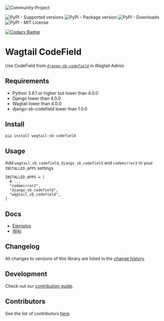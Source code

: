 ![Community-Project](https://gitlab.com/softbutterfly/open-source/open-source-office/-/raw/master/banners/softbutterfly-open-source--banner--community-project.png)

![PyPI - Supported versions](https://img.shields.io/pypi/pyversions/wagtail-sb-codefield)
![PyPI - Package version](https://img.shields.io/pypi/v/wagtail-sb-codefield)
![PyPI - Downloads](https://img.shields.io/pypi/dm/wagtail-sb-codefield)
![PyPI - MIT License](https://img.shields.io/pypi/l/wagtail-sb-codefield)

[![Codacy Badge](https://app.codacy.com/project/badge/Grade/2f6661a360234960b1800c0bdac37d3c)](https://app.codacy.com/gl/softbutterfly/wagtail-sb-codefield/dashboard?utm_source=gl&utm_medium=referral&utm_content=&utm_campaign=Badge_grade)

# Wagtail CodeField

Use CodeField from [`django-sb-codefield`](https://gitlab.com/softbutterfly/open-source/django-sb-codefield) in Wagtail Admin

## Requirements

- Python 3.8.1 or higher but lower than 4.0.0
- Django lower than 4.0.0
- Wagtail lower than 4.0.0
- django-sb-codefield lower than 1.0.0

## Install

```bash
pip install wagtail-sb-codefield
```

## Usage

Add `wagtail_sb_codefield`, `django_sb_codefield` and `codemirror2` to your `INSTALLED_APPS` settings

```
INSTALLED_APPS = [
  # ...
  "codemirror2",
  "django_sb_codefield",
  "wagtail_sb_codefield",
]
```

## Docs

- [Ejemplos](https://gitlab.com/softbutterfly/open-source/wagtail-sb-codefield/-/wikis)
- [Wiki](https://gitlab.com/softbutterfly/open-source/wagtail-sb-codefield/-/wikis)

## Changelog

All changes to versions of this library are listed in the [change history](CHANGELOG.md).

## Development

Check out our [contribution guide](CONTRIBUTING.md).

## Contributors

See the list of contributors [here](https://gitlab.com/softbutterfly/open-source/wagtail-sb-codefield/-/graphs/develop).
